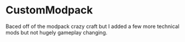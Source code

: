 # CustomModpack
Baced off of the modpack crazy craft but I added a few more technical mods but not hugely gameplay changing.
